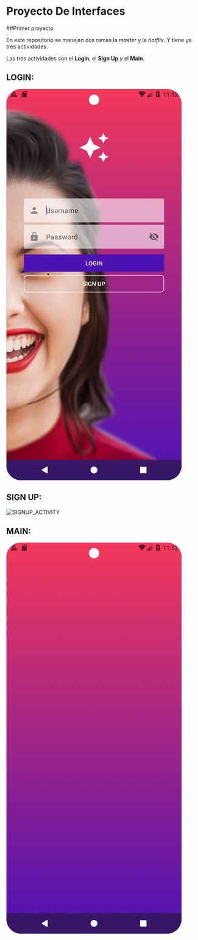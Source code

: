 # Proyecto De Interfaces

##Primer proyecto 

En este repositorio se manejan dos ramas la *master* y la *hotflix*. Y tiene ya tres actividades.

Las tres actividades son el **Login**, el **Sign Up** y el **Main**.


## LOGIN:

![LOGIN_ACTIVTY](img/Login.png)


## SIGN UP:

![SIGNUP_ACTIVITY](img/Sign%20Up.png)


## MAIN:

![MAIN_ACTIVITY](img/Main.png)
